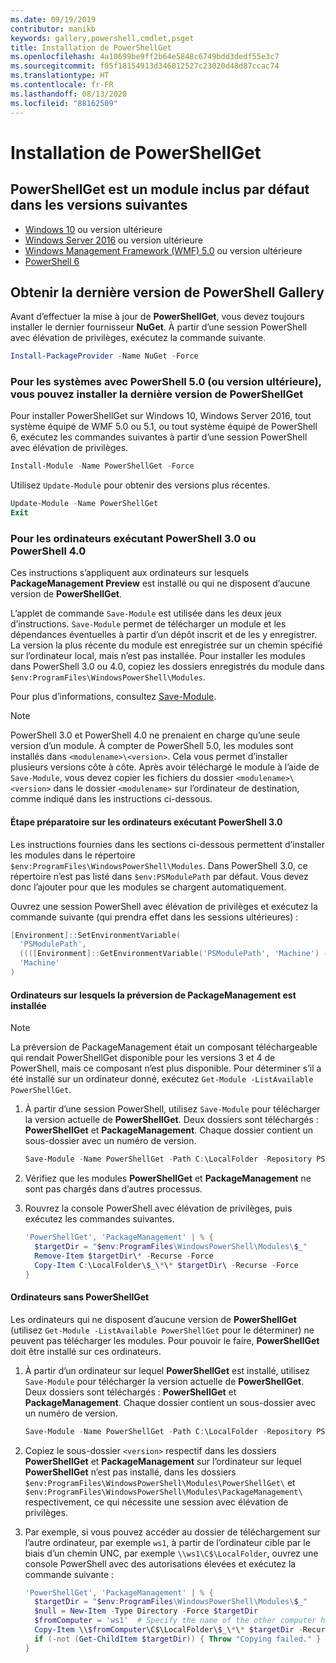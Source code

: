 ```yaml
---
ms.date: 09/19/2019
contributor: manikb
keywords: gallery,powershell,cmdlet,psget
title: Installation de PowerShellGet
ms.openlocfilehash: 4a10699be9ff2b64e5848c6749bdd3dedf55e3c7
ms.sourcegitcommit: f05f18154913d346012527c23020d48d87ccac74
ms.translationtype: HT
ms.contentlocale: fr-FR
ms.lasthandoff: 08/13/2020
ms.locfileid: "88162509"
---
```

# <a name="installing-powershellget"></a>Installation de PowerShellGet

## <a name="powershellget-is-an-in-box-module-in-the-following-releases"></a>PowerShellGet est un module inclus par défaut dans les versions suivantes

- [Windows 10](https://www.microsoft.com/windows) ou version ultérieure
- [Windows Server 2016](/windows-server/windows-server) ou version ultérieure
- [Windows Management Framework (WMF) 5.0](https://www.microsoft.com/download/details.aspx?id=50395) ou version ultérieure
- [PowerShell 6](https://github.com/PowerShell/PowerShell/releases)

## <a name="get-the-latest-version-from-powershell-gallery"></a>Obtenir la dernière version de PowerShell Gallery

Avant d’effectuer la mise à jour de **PowerShellGet**, vous devez toujours installer le dernier fournisseur **NuGet**. À partir d’une session PowerShell avec élévation de privilèges, exécutez la commande suivante.

```powershell
Install-PackageProvider -Name NuGet -Force
```

### <a name="for-systems-with-powershell-50-or-newer-you-can-install-the-latest-powershellget"></a>Pour les systèmes avec PowerShell 5.0 (ou version ultérieure), vous pouvez installer la dernière version de PowerShellGet

Pour installer PowerShellGet sur Windows 10, Windows Server 2016, tout système équipé de WMF 5.0 ou 5.1, ou tout système équipé de PowerShell 6, exécutez les commandes suivantes à partir d’une session PowerShell avec élévation de privilèges.

```powershell
Install-Module -Name PowerShellGet -Force
```

Utilisez `Update-Module` pour obtenir des versions plus récentes.

```powershell
Update-Module -Name PowerShellGet
Exit
```

### <a name="for-computers-running-powershell-30-or-powershell-40"></a>Pour les ordinateurs exécutant PowerShell 3.0 ou PowerShell 4.0

Ces instructions s’appliquent aux ordinateurs sur lesquels **PackageManagement Preview** est installé ou qui ne disposent d’aucune version de **PowerShellGet**.

L’applet de commande `Save-Module` est utilisée dans les deux jeux d’instructions. `Save-Module` permet de télécharger un module et les dépendances éventuelles à partir d’un dépôt inscrit et de les y enregistrer. La version la plus récente du module est enregistrée sur un chemin spécifié sur l’ordinateur local, mais n’est pas installée. Pour installer les modules dans PowerShell 3.0 ou 4.0, copiez les dossiers enregistrés du module dans `$env:ProgramFiles\WindowsPowerShell\Modules`.

Pour plus d’informations, consultez [Save-Module](/powershell/module/PowershellGet/Save-Module).

> [!NOTE]
> PowerShell 3.0 et PowerShell 4.0 ne prenaient en charge qu’une seule version d’un module. À compter de PowerShell 5.0, les modules sont installés dans `<modulename>\<version>`. Cela vous permet d’installer plusieurs versions côte à côte. Après avoir téléchargé le module à l’aide de `Save-Module`, vous devez copier les fichiers du dossier `<modulename>\<version>` dans le dossier `<modulename>` sur l’ordinateur de destination, comme indiqué dans les instructions ci-dessous.

#### <a name="preparatory-step-on-computers-running-powershell-30"></a>Étape préparatoire sur les ordinateurs exécutant PowerShell 3.0

Les instructions fournies dans les sections ci-dessous permettent d’installer les modules dans le répertoire `$env:ProgramFiles\WindowsPowerShell\Modules`.
Dans PowerShell 3.0, ce répertoire n’est pas listé dans `$env:PSModulePath` par défaut. Vous devez donc l’ajouter pour que les modules se chargent automatiquement. 

Ouvrez une session PowerShell avec élévation de privilèges et exécutez la commande suivante (qui prendra effet dans les sessions ultérieures) :

```powershell
[Environment]::SetEnvironmentVariable(
  'PSModulePath',
  ((([Environment]::GetEnvironmentVariable('PSModulePath', 'Machine') -split ';') + "$env:ProgramFiles\WindowsPowerShell\Modules") -join ';'),
  'Machine'
)
```

#### <a name="computers-with-the-packagemanagement-preview-installed"></a>Ordinateurs sur lesquels la préversion de PackageManagement est installée

> [!NOTE] 
> La préversion de PackageManagement était un composant téléchargeable qui rendait PowerShellGet disponible pour les versions 3 et 4 de PowerShell, mais ce composant n’est plus disponible.
> Pour déterminer s’il a été installé sur un ordinateur donné, exécutez `Get-Module -ListAvailable PowerShellGet`.

1. À partir d’une session PowerShell, utilisez `Save-Module` pour télécharger la version actuelle de **PowerShellGet**. Deux dossiers sont téléchargés : **PowerShellGet** et **PackageManagement**. Chaque dossier contient un sous-dossier avec un numéro de version.

   ```powershell
   Save-Module -Name PowerShellGet -Path C:\LocalFolder -Repository PSGallery
   ```

1. Vérifiez que les modules **PowerShellGet** et **PackageManagement** ne sont pas chargés dans d’autres processus.

1. Rouvrez la console PowerShell avec élévation de privilèges, puis exécutez les commandes suivantes.

   ```powershell
   'PowerShellGet', 'PackageManagement' | % { 
     $targetDir = "$env:ProgramFiles\WindowsPowerShell\Modules\$_"
     Remove-Item $targetDir\* -Recurse -Force
     Copy-Item C:\LocalFolder\$_\*\* $targetDir\ -Recurse -Force
   }
   ```

#### <a name="computers-without-powershellget"></a>Ordinateurs sans PowerShellGet

Les ordinateurs qui ne disposent d’aucune version de **PowerShellGet** (utilisez `Get-Module -ListAvailable PowerShellGet` pour le déterminer) ne peuvent pas télécharger les modules. Pour pouvoir le faire, **PowerShellGet** doit être installé sur ces ordinateurs.

1. À partir d’un ordinateur sur lequel **PowerShellGet** est installé, utilisez `Save-Module` pour télécharger la version actuelle de **PowerShellGet**. Deux dossiers sont téléchargés : **PowerShellGet** et **PackageManagement**. Chaque dossier contient un sous-dossier avec un numéro de version.

   ```powershell
   Save-Module -Name PowerShellGet -Path C:\LocalFolder -Repository PSGallery
   ```

1. Copiez le sous-dossier `<version>` respectif dans les dossiers **PowerShellGet** et **PackageManagement** sur l’ordinateur sur lequel **PowerShellGet** n’est pas installé, dans les dossiers `$env:ProgramFiles\WindowsPowerShell\Modules\PowerShellGet\` et `$env:ProgramFiles\WindowsPowerShell\Modules\PackageManagement\` respectivement, ce qui nécessite une session avec élévation de privilèges.
   
1. Par exemple, si vous pouvez accéder au dossier de téléchargement sur l’autre ordinateur, par exemple `ws1`, à partir de l’ordinateur cible par le biais d’un chemin UNC, par exemple `\\ws1\C$\LocalFolder`, ouvrez une console PowerShell avec des autorisations élevées et exécutez la commande suivante :

   ```powershell
   'PowerShellGet', 'PackageManagement' | % {
     $targetDir = "$env:ProgramFiles\WindowsPowerShell\Modules\$_"
     $null = New-Item -Type Directory -Force $targetDir
     $fromComputer = 'ws1'  # Specify the name of the other computer here.
     Copy-Item \\$fromComputer\C$\LocalFolder\$_\*\* $targetDir -Recurse -Force
     if (-not (Get-ChildItem $targetDir)) { Throw "Copying failed." }
   }
   ```
